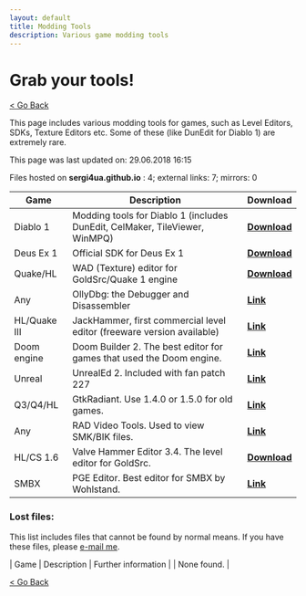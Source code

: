 ```yaml
---
layout: default
title: Modding Tools
description: Various game modding tools
---
```

# Grab your tools!

[< Go Back](https://sergi4ua.github.io)

This page includes various modding tools for games, such as Level Editors, SDKs, Texture Editors etc. Some of these (like DunEdit for Diablo 1) are extremely rare.

This page was last updated on: 29.06.2018 16:15

Files hosted on **sergi4ua.github.io** : 4; external links: 7; mirrors: 0

| Game | Description | Download |
| --- | --- | --- |
| Diablo 1 | Modding tools for Diablo 1 (includes DunEdit, CelMaker, TileViewer, WinMPQ) | [**Download**](https://sergi4ua.github.io/cellar/D1TOOLS.ZIP) |
| Deus Ex 1 | Official SDK for Deus Ex 1 | [**Download**](https://sergi4ua.github.io/cellar/DeusExSDK1112f.exe) |
| Quake/HL | WAD (Texture) editor for GoldSrc/Quake 1 engine | [**Download**](https://sergi4ua.github.io/cellar/wally_155b.exe) |
| Any | OllyDbg: the Debugger and Disassembler | [**Link**](http://ollydbg.de/) |
| HL/Quake III | JackHammer, first commercial level editor (freeware version available) | [**Link**](http://jack.hlfx.ru/en/main.html) |
| Doom engine | Doom Builder 2. The best editor for games that used the Doom engine. | [**Link**](http://www.doombuilder.com/index.php?p=downloads) |
| Unreal | UnrealEd 2. Included with fan patch 227 | [**Link**](https://www.oldunreal.com/downloads.html) |
| Q3/Q4/HL | GtkRadiant. Use 1.4.0 or 1.5.0 for old games. | [**Link**](http://icculus.org/gtkradiant) |
| Any | RAD Video Tools. Used to view SMK/BIK files. | [**Link**](http://www.radgametools.com/bnkdown.htm) |
| HL/CS 1.6 | Valve Hammer Editor 3.4. The level editor for GoldSrc. | [**Download**](https://sergi4ua.github.io/cellar/hammer_v34.exe) |
| SMBX | PGE Editor. Best editor for SMBX by Wohlstand. | [**Link**](http://wohlsoft.ru/PGE/#links) |

### Lost files:

This list includes files that cannot be found by normal means. If you have these files, please [e-mail me](./contact.html).

| Game | Description | Further  information |
| None found. |

[< Go Back](https://sergi4ua.github.io)
